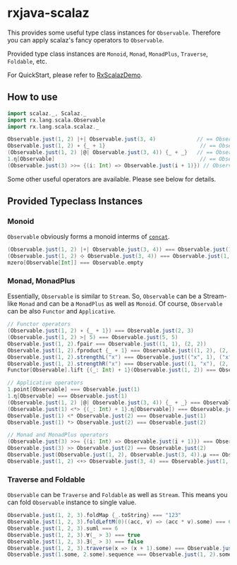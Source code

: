 # rxjava-scalaz
This provides some useful type class instances for `Observable`.  Therefore you can apply scalaz's fancy operators to `Observable`.

Provided type class instances are `Monoid`, `Monad`, `MonadPlus`, `Traverse`, `Foldable`, etc.

For QuickStart, please refer to [RxScalazDemo](./src/test/scala/rx/lang/scala/scalaz/examples/RxScalazDemo.scala).

## How to use

```scala
import scalaz._, Scalaz._
import rx.lang.scala.Observable
import rx.lang.scala.scalaz._

Observable.just(1, 2) |+| Observable.just(3, 4)             // == Observable.just(1 2 3 4)
Observable.just(1, 2) ∘ {_ + 1}                              // == Observable.just(2, 3)
(Observable.just(1, 2) |@| Observable.just(3, 4)) {_ + _}   // == Observable.just(4, 5, 5, 6)
1.η[Observable]                                              // == Observable.just(1)
(Observable.just(3) >>= {(i: Int) => Observable.just(i + 1)}) // Observable.just(4)
```

Some other useful operators are available.  Please see below for details.

## Provided Typeclass Instances
### Monoid
`Observable` obviously forms a monoid interms of  [`concat`](https://github.com/Netflix/RxJava/wiki/Mathematical-and-Aggregate-Operators#concat).

```scala
(Observable.just(1, 2) |+| Observable.just(3, 4)) === Observable.just(1, 2, 3, 4)
(Observable.just(1, 2) ⊹ Observable.just(3, 4)) === Observable.just(1, 2, 3, 4)
mzero[Observable[Int]] === Observable.empty
```

### Monad, MonadPlus
Essentially, `Observable` is similar to `Stream`. So, `Observable` can be a Stream-like `Monad` and can be a `MonadPlus` as well as `Monoid`.  Of course, `Observable` can be also `Functor` and `Applicative`.

```scala
// Functor operators
(Observable.just(1, 2) ∘ {_ + 1}) === Observable.just(2, 3)
(Observable.just(1, 2) >| 5) === Observable.just(5, 5)
Observable.just(1, 2).fpair === Observable.just((1, 1), (2, 2))
Observable.just(1, 2).fproduct {_ + 1} === Observable.just((1, 2), (2, 3))
Observable.just(1, 2).strengthL("x") === Observable.just(("x", 1), ("x", 2))
Observable.just(1, 2).strengthR("x") === Observable.just((1, "x"), (2, "x"))
Functor[Observable].lift {(_: Int) + 1}(Observable.just(1, 2)) === Observable.just(2, 3)

// Applicative operators
1.point[Observable] === Observable.just(1)
1.η[Observable] === Observable.just(1)
(Observable.just(1, 2) |@| Observable.just(3, 4)) {_ + _} === Observable.just(4, 5, 5, 6)
(Observable.just(1) <*> {(_: Int) + 1}.η[Observable]) === Observable.just(2)
Observable.just(1) <* Observable.just(2) === Observable.just(1)
Observable.just(1) *> Observable.just(2) === Observable.just(2)

// Monad and MonadPlus operators
(Observable.just(3) >>= {(i: Int) => Observable.just(i + 1)}) === Observable.just(4)
Observable.just(3) >> Observable.just(2) === Observable.just(2)
Observable.just(Observable.just(1, 2), Observable.just(3, 4)).μ === Observable.just(1, 2, 3, 4)
Observable.just(1, 2) <+> Observable.just(3, 4) === Observable.just(1, 2, 3, 4)
```

### Traverse and Foldable
`Observable` can be `Traverse` and `Foldable` as well as `Stream`.  This means you can fold `Observable` instance to single value.

```scala
Observable.just(1, 2, 3).foldMap {_.toString} === "123"
Observable.just(1, 2, 3).foldLeftM(0)((acc, v) => (acc * v).some) === 6.some
Observable.just(1, 2, 3).suml === 6
Observable.just(1, 2, 3).∀(_ > 3) === true
Observable.just(1, 2, 3).∃(_ > 3) === false
Observable.just(1, 2, 3).traverse(x => (x + 1).some) === Observable.just(2, 3, 4).some
Observable.just(1.some, 2.some).sequence === Observable.just(1, 2).some
```
